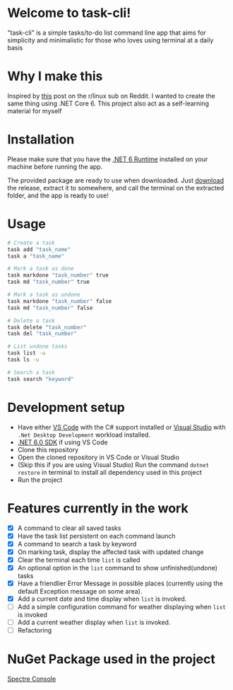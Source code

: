 # Welcome to task-cli!
"task-cli" is a simple tasks/to-do list command line app that aims for simplicity and minimalistic for those who loves using terminal at a daily basis

# Why I make this
Inspired by [this](https://www.reddit.com/r/linux/comments/vbancx/please_i_made_a_cli_tool_that_greets_you_with/) post on the r/linux sub on Reddit. I wanted to create the same thing using .NET Core 6. This project also act as a self-learning material for myself

# Installation
Please make sure that you have the [.NET 6 Runtime](https://dotnet.microsoft.com/en-us/download) installed on your machine before running the app.

The provided package are ready to use when downloaded. Just [download](https://github.com/remichan97/task-cli/releases) the release, extract it to somewhere, and call the terminal on the extracted folder, and the app is ready to use!

# Usage
```bash
# Create a task
task add "task_name"
task a "task_name"

# Mark a task as done
task markdone "task_number" true
task md "task_number" true

# Mark a task as undone
task markdone "task_number" false
task md "task_number" false

# Delete a task
task delete "task_number"
task del "task_number"

# List undone tasks
task list -u
task ls -u

# Search a task
task search "keyword"
```

# Development setup
- Have either [VS Code](https://code.visualstudio.com/) with the C# support installed or [Visual Studio](https://visualstudio.microsoft.com/) with `.Net Desktop Development` workload installed.
- [.NET 6.0 SDK](https://dotnet.microsoft.com/en-us/download) if using VS Code
- Clone this repository
- Open the cloned repository in VS Code or Visual Studio
- (Skip this if you are using Visual Studio) Run the command ```dotnet restore``` in terminal to install all dependency used in this project
- Run the project

# Features currently in the work
- [x] A command to clear all saved tasks
- [x] Have the task list persistent on each command launch
- [x] A command to search a task by keyword
- [x] On marking task, display the affected task with updated change
- [x] Clear the terminal each time `list` is called
- [x] An optional option in the `list` command to show unfinished(undone) tasks
- [x] Have a friendlier Error Message in possible places (currently using the default Exception message on some area).
- [x] Add a current date and time display when `list` is invoked.
- [ ] Add a simple configuration command for weather displaying when `list` is invoked
- [ ] Add a current weather display when `list` is invoked.
- [ ] Refactoring

# NuGet Package used in the project
[Spectre Console](https://github.com/spectreconsole/spectre.console)
